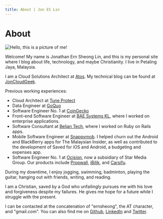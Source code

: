 ```yaml
---
title: About | Jon ES Lin
---
```


# About

<!--- Profile pic -->
<img src="/images/profile-pic.jpg" alt="Hello, this is a picture of me!" class="profile-image"/>

Welcome! My name is Jonathan Ern Sheong Lin, and this is my personal site where I blog about life, technology, and maybe Christianity. I live in Petaling Jaya, Malaysia.

I am a Cloud Solutions Architect at [Atos](https://atos.net). My technical blog can be found at [JonCloudGeek](https://joncloudgeek.com).

Previous working experiences:

- Cloud Architect at [Tune Protect](https://www.tuneprotect.com)
- Data Engineer at [GoQuo](https://goquo.com)
- Software Engineer No. 1 at [CoinGecko](https://www.coingecko.com)
- Front-end Software Engineer at [BAE Systems KL](http://www.baesystems.com), where I worked on enterprise applications.
- Software Consultant at [Belian Tech](http://beliantech.com), where I worked on Ruby on Rails apps.
- Mobile Software Engineer at [Snappymob](https://www.snappymob.com). I helped churn out the Android and BlackBerry apps for The Malaysian Insider,
as well as contributed to the development of Saved for iOS and Android, a budgeting and expenses app.
- Software Engineer No. 1 at [Ocision](http://www.ocision.com), now a subsidiary of Star Media Group. Our products include [Propwall](http://www.propwall.com), [iBilik](http://www.ibilik.com), and [Carsifu](http://www.carsifu.my).

During my downtime, I enjoy jogging, swimming, badminton, playing the guitar, hanging out with friends, writing, and reading.

I am a Christian, saved by a God who unfailingly pursues me with his love and forgiveness despite my failures.
He gives me hope for a future while I struggle with the present.

I can be contacted at the concatenation of "ernsheong", the AT character, and "gmail.com".
You can also find me on [Github](https://github.com/ernsheong), [LinkedIn](https://my.linkedin.com/in/jonlinernsheong) and [Twitter](https://twitter.com/ernsheong).
